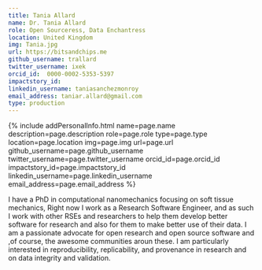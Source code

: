```yaml
---
title: Tania Allard
name: Dr. Tania Allard
role: Open Sourceress, Data Enchantress
location: United Kingdom
img: Tania.jpg
url: https://bitsandchips.me
github_username: trallard
twitter_username: ixek
orcid_id:  0000-0002-5353-5397
impactstory_id:
linkedin_username: taniasanchezmonroy
email_address: taniar.allard@gmail.com
type: production
---
```


<!--HTML / LIQUID stuff to render picture and links  -->
{% include addPersonalInfo.html name=page.name description=page.description role=page.role type=page.type location=page.location img=page.img url=page.url github_username=page.github_username twitter_username=page.twitter_username orcid_id=page.orcid_id impactstory_id=page.impactstory_id linkedin_username=page.linkedin_username email_address=page.email_address %}

<!-- START OF FREE MARKDOWN  -->
I have a PhD in computational nanomechanics focusing on soft tissue mechanics, Right now I work as a Research Software Engineer, and as such I work with other RSEs and researchers to help them develop better software for research and also for them to make better use of their data. I am a passionate advocate for open research and open source software and ,of course, the awesome communities aroun these. I am particularly interested in reproducibility, replicability, and provenance in research and on data integrity and validation.
